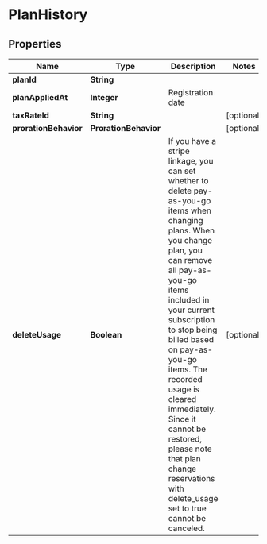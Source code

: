 

# PlanHistory


## Properties

| Name | Type | Description | Notes |
|------------ | ------------- | ------------- | -------------|
|**planId** | **String** |  |  |
|**planAppliedAt** | **Integer** | Registration date |  |
|**taxRateId** | **String** |  |  [optional] |
|**prorationBehavior** | **ProrationBehavior** |  |  [optional] |
|**deleteUsage** | **Boolean** | If you have a stripe linkage,  you can set whether to delete pay-as-you-go items when changing plans. When you change plan, you can remove all pay-as-you-go items included in your current subscription to stop being billed based on pay-as-you-go items. The recorded usage is cleared immediately. Since it cannot be restored, please note that plan change reservations with delete_usage set to true cannot be canceled.  |  [optional] |



